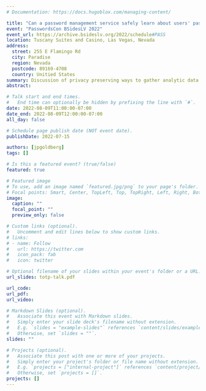 ```yaml
---
# Documentation: https://docs.hugoblox.com/managing-content/

title: "Can a password management service safely learn about users' passwords?"
event: "PasswordsCon BSidesLV 2022"
event_url: https://archive.bsideslv.org/2022/schedule#PASS
location: Tuscany Suites and Casino, Las Vegas, Nevada
address:
  street: 255 E Flamingo Rd
  city: Paradise
  region: Nevada
  postcode: 89169-4708
  country: Unitied States
summary: Discussion of privacy preserving ways to gather analytic data of potentially highly sensitive user before. 
abstract:

# Talk start and end times.
#   End time can optionally be hidden by prefixing the line with `#`.
date: 2022-08-09T11:00:00-07:00
date_end: 2022-08-09T12:00:00-07:00
all_day: false

# Schedule page publish date (NOT event date).
publishDate: 2022-07-15

authors: [jpgoldberg]
tags: []

# Is this a featured event? (true/false)
featured: true

# Featured image
# To use, add an image named `featured.jpg/png` to your page's folder. 
# Focal points: Smart, Center, TopLeft, Top, TopRight, Left, Right, BottomLeft, Bottom, BottomRight.
image:
  caption: ""
  focal_point: ""
  preview_only: false

# Custom links (optional).
#   Uncomment and edit lines below to show custom links.
# links:
# - name: Follow
#   url: https://twitter.com
#   icon_pack: fab
#   icon: twitter

# Optional filename of your slides within your event's folder or a URL.
url_slides: totp-talk.pdf

url_code:
url_pdf:
url_video: 

# Markdown Slides (optional).
#   Associate this event with Markdown slides.
#   Simply enter your slide deck's filename without extension.
#   E.g. `slides = "example-slides"` references `content/slides/example-slides.md`.
#   Otherwise, set `slides = ""`.
slides: ""

# Projects (optional).
#   Associate this post with one or more of your projects.
#   Simply enter your project's folder or file name without extension.
#   E.g. `projects = ["internal-project"]` references `content/project/deep-learning/index.md`.
#   Otherwise, set `projects = []`.
projects: []
---
```

